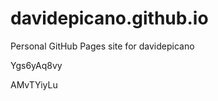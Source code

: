 # davidepicano.github.io
Personal GitHub Pages site for davidepicano






















































Ygs6yAq8vy

AMvTYiyLu

